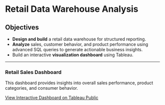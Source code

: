 # Retail Data Warehouse Analysis

## Objectives
- **Design and build** a retail data warehouse for structured reporting.  
- **Analyze** sales, customer behavior, and product performance using advanced SQL queries to generate actionable business insights.
- Build an interactive **visualization dashboard** using Tableau.

---

### Retail Sales Dashboard
This dashboard provides insights into overall sales performance, product categories, and consumer behavior.  

[View Interactive Dashboard on Tableau Public](https://public.tableau.com/views/RetailDataWarehouseAnalysis/Dashboard1?:language=enUS&:sid=&:redirect=auth&:display_count=n&:origin=viz_share_link)  
